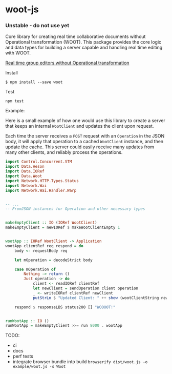 # woot-js

### Unstable - do not use yet

Core library for creating real time collaborative documents without Operational
transformation (WOOT). This package provides the core logic and data types for building a server capable and handling real time editing with WOOT.

[Real time group editors without Operational transformation](https://hal.inria.fr/inria-00071240/document)

Install

```
$ npm install --save woot
```

Test

```
npm test
```

Example:

Here is a small example of how one would use this library to create a server that keeps an internal `WootClient` and updates the client upon request.

Each time the server receives a `POST` request with an `Operation` in the JSON body, it will apply that operation to a cached `WootClient` instance, and then update the cache. This server could easily receive many updates from many other clients, and reliably process the operations.

```haskell
import Control.Concurrent.STM
import Data.Aeson
import Data.IORef
import Data.Woot
import Network.HTTP.Types.Status
import Network.Wai
import Network.Wai.Handler.Warp


-- ...
-- FromJSON instances for Operation and other necessary types


makeEmptyClient :: IO (IORef WootClient)
makeEmptyClient = newIORef $ makeWootClientEmpty 1


wootApp :: IORef WootClient -> Application
wootApp clientRef req respond = do
    body <- requestBody req

    let mOperation = decodeStrict body

    case mOperation of
        Nothing -> return ()
        Just operation -> do
            client <- readIORef clientRef
            let newClient = sendOperation client operation
            _ <- writeIORef clientRef newClient
            putStrLn $ "Updated Client: " ++ show (wootClientString newClient)

    respond $ responseLBS status200 [] "WOOOOT!"


runWootApp :: IO ()
runWootApp = makeEmptyClient >>= run 8000 . wootApp
```

TODO:

* ci
* docs
* perf tests
* integrate browser bundle into build `browserify dist/woot.js -o example/woot.js -s Woot`
